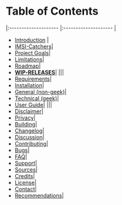 #  Table of Contents

|:-------------------- |:-------------------- |
* [Introduction](https://github.com/SecUpwN/Android-IMSI-Catcher-Detector#introduction) |
* [IMSI-Catchers](https://github.com/SecUpwN/Android-IMSI-Catcher-Detector#want-to-know-what-imsi-catchers-look-like)|
* [Project Goals](https://github.com/SecUpwN/Android-IMSI-Catcher-Detector#this-project)|
* [Limitations](https://github.com/SecUpwN/Android-IMSI-Catcher-Detector#other-projects-not-this-one)|
* [Roadmap](https://github.com/SecUpwN/Android-IMSI-Catcher-Detector#development-roadmap)|
* **[WIP-RELEASES](https://github.com/SecUpwN/Android-IMSI-Catcher-Detector/releases)**|
|||
* [Requirements](https://github.com/SecUpwN/Android-IMSI-Catcher-Detector/wiki/Requirements)|
* [Installation](https://github.com/SecUpwN/Android-IMSI-Catcher-Detector/wiki/Installation)|
* [General (non-geek)](https://github.com/SecUpwN/Android-IMSI-Catcher-Detector/wiki/General-Overview)|
* [Technical (geek)](https://github.com/SecUpwN/Android-IMSI-Catcher-Detector/wiki/Technical-Overview)|
* [User Guide](https://github.com/SecUpwN/Android-IMSI-Catcher-Detector/wiki)|
|||
* [Disclaimer](https://github.com/SecUpwN/Android-IMSI-Catcher-Detector/blob/master/DISCLAIMER)|
* [Privacy](https://github.com/SecUpwN/Android-IMSI-Catcher-Detector/wiki/Privacy)|
* [Building](https://github.com/SecUpwN/Android-IMSI-Catcher-Detector/wiki/Building)|
* [Changelog](https://github.com/SecUpwN/Android-IMSI-Catcher-Detector/blob/master/CHANGELOG.md)|
* [Discussion](http://forum.xda-developers.com/showthread.php?t=1422969)|
* [Contributing](https://github.com/SecUpwN/Android-IMSI-Catcher-Detector/blob/master/CONTRIBUTING.md)|
* [Bugs](https://github.com/SecUpwN/Android-IMSI-Catcher-Detector/wiki/Submitting-Issues)|
* [FAQ](https://github.com/SecUpwN/Android-IMSI-Catcher-Detector/wiki/FAQ)|
* [Support](https://github.com/SecUpwN/Android-IMSI-Catcher-Detector#support)|
* [Sources](https://github.com/SecUpwN/Android-IMSI-Catcher-Detector/blob/master/SOURCES)|
* [Credits](https://github.com/SecUpwN/Android-IMSI-Catcher-Detector#credits--greetings)|
* [License](https://github.com/SecUpwN/Android-IMSI-Catcher-Detector/blob/master/README.md#license)|
* [Contact](https://github.com/SecUpwN/Android-IMSI-Catcher-Detector#get-in-touch-with-the-core-team)|
* [Recommendations](https://github.com/SecUpwN/Android-IMSI-Catcher-Detector/wiki/Recommendations)|

